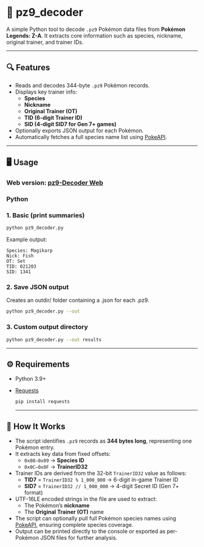 # 🧩 pz9_decoder

A simple Python tool to decode `.pz9` Pokémon data files from **Pokémon Legends: Z-A**.
It extracts core information such as species, nickname, original trainer, and trainer IDs.

---

## 🔍 Features

- Reads and decodes 344-byte `.pz9` Pokémon records.
- Displays key trainer info:
  - **Species**
  - **Nickname**
  - **Original Trainer (OT)**
  - **TID (6-digit Trainer ID)**
  - **SID (4-digit SID7 for Gen 7+ games)**
- Optionally exports JSON output for each Pokémon.
- Automatically fetches a full species name list using [PokeAPI](https://pokeapi.co/).

---

## 🖥️ Usage

### Web version: **[pz9-Decoder Web](https://setmaster.github.io/pz9-Decoder/)**

### Python

### 1. Basic (print summaries)
```bash
python pz9_decoder.py
```

Example output:
```
Species: Magikarp
Nick: Fish
OT: Set
TID: 021203
SID: 1341
```

### 2. Save JSON output
Creates an outdir/ folder containing a .json for each .pz9.
```bash
python pz9_decoder.py --out
```

### 3. Custom output directory
```bash
python pz9_decoder.py --out results
```

---

## ⚙️ Requirements

- Python 3.9+
- [Requests](https://pypi.org/project/requests/)
  ```bash
  pip install requests
  ```

  ---

  
## 🧠 How It Works

- The script identifies `.pz9` records as **344 bytes long**, representing one Pokémon entry.
- It extracts key data from fixed offsets:
  - `0x08–0x09` → **Species ID**  
  - `0x0C–0x0F` → **TrainerID32**
- Trainer IDs are derived from the 32-bit `TrainerID32` value as follows:
  - **TID7** = `TrainerID32 % 1_000_000` → 6-digit in-game Trainer ID  
  - **SID7** = `TrainerID32 // 1_000_000` → 4-digit Secret ID (Gen 7+ format)
- UTF-16LE encoded strings in the file are used to extract:
  - The Pokémon’s **nickname**
  - The **Original Trainer (OT)** name
- The script can optionally pull full Pokémon species names using [PokeAPI](https://pokeapi.co/), ensuring complete species coverage.
- Output can be printed directly to the console or exported as per-Pokémon JSON files for further analysis.
